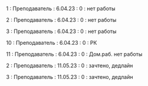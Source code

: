 1 : Преподаватель : 6.04.23 : 0 : нет работы

2 : Преподаватель : 6.04.23 : 0 : нет работы

3 : Преподаватель : 6.04.23 : 0 : нет работы

10 : Преподаватель : 6.04.23 : 0 : РК

11 : Преподаватель : 6.04.23 : 0 : Дом.раб. нет работы

2 : Преподаватель : 11.05.23 : 0 : зачтено, дедлайн

3 : Преподаватель : 11.05.23 : 0 : зачтено, дедлайн
